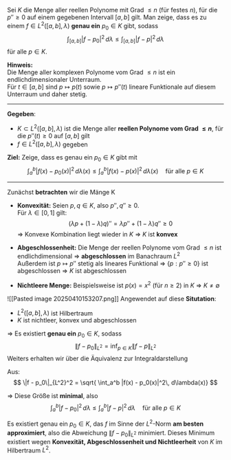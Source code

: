 Sei $K$ die Menge aller reellen Polynome mit Grad $\leq n$ (für festes $n$), für die $p'' \geq 0$ auf einem gegebenen Intervall $[a, b]$ gilt.
Man zeige, dass es zu einem $f \in L^2([a, b], \lambda)$ **genau ein** $p_0 \in K$ gibt, sodass
$$
\int_{[a, b]} |f - p_0|^2 \, d\lambda \leq \int_{[a, b]} |f - p|^2 \, d\lambda
$$
für alle $p \in K$.

**Hinweis:**  
Die Menge aller komplexen Polynome vom Grad $\leq n$ ist ein endlichdimensionaler Unterraum.  
Für $t \in [a, b]$ sind $p \mapsto p(t)$ sowie $p \mapsto p''(t)$ lineare Funktionale auf diesem Unterraum und daher stetig.

---
**Gegeben**:
- $K \subset L^2([a,b], \lambda)$ ist die Menge aller **reellen Polynome vom Grad $\leq n$**, für die $p''(t) \geq 0$ auf $[a, b]$ gilt
- $f \in L^2([a,b], \lambda)$ gegeben

**Ziel:** Zeige, dass es genau ein $p_0 \in K$ gibt mit
$$
\int_a^b |f(x) - p_0(x)|^2 \, d\lambda(x) \leq \int_a^b |f(x) - p(x)|^2 \, d\lambda(x) \quad \text{für alle } p \in K
$$

---
 Zunächst **betrachten** wir die Mänge K

- **Konvexität:**
Seien $p, q \in K$, also $p'', q'' \geq 0$.  
Für $\lambda \in [0,1]$ gilt:
$$
(\lambda p + (1 - \lambda) q)'' = \lambda p'' + (1 - \lambda) q'' \geq 0
$$
⇒ Konvexe Kombination liegt wieder in $K$ ⇒ $K$ ist **konvex**

- **Abgeschlossenheit:**
Die Menge der reellen Polynome vom Grad $\leq n$ ist endlichdimensional ⇒ **abgeschlossen** im Banachraum $L^2$  
Außerdem ist $p \mapsto p''$ stetig als lineares Funktional ⇒ $\{p : p'' \geq 0\}$ ist abgeschlossen ⇒ $K$ ist abgeschlossen

- **Nichtleere Menge:**
Beispielsweise ist $p(x) = x^2$ (für $n \geq 2$) in $K$ ⇒ $K \neq \emptyset$

![[Pasted image 20250410153207.png]]
Angewendet auf diese **Situtation**:
- $L^2([a,b], \lambda)$ ist Hilbertraum
- $K$ ist nichtleer, konvex und abgeschlossen

⇒ Es existiert **genau ein** $p_0 \in K$, sodass
$$
\|f - p_0\|_{L^2} = \inf_{p \in K} \|f - p\|_{L^2}
$$
Weiters erhalten wir über die Äquivalenz zur Integraldarstellung

Aus:
$$
\|f - p_0\|_{L^2}^2 = \sqrt{ \int_a^b |f(x) - p_0(x)|^2\, d\lambda(x)}
$$

⇒ Diese Größe ist **minimal**, also
$$
\int_a^b |f - p_0|^2 \, d\lambda \leq \int_a^b |f - p|^2 \, d\lambda \quad \text{für alle } p \in K
$$

Es existiert genau ein $p_0 \in K$, das $f$ im Sinne der $L^2$-Norm **am besten approximiert**, also die Abweichung $\|f - p_0\|_{L^2}$ minimiert. Dieses Minimum existiert wegen **Konvexität, Abgeschlossenheit und Nichtleerheit** von $K$ im Hilbertraum $L^2$.
